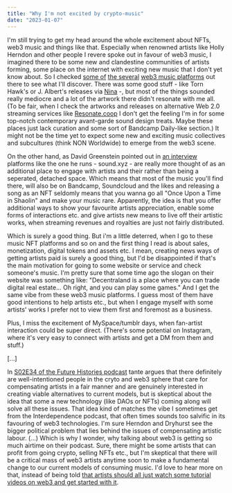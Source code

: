 ```yaml
---
title: "Why I'm not excited by crypto-music"
date: "2023-01-07"
---
```


I'm still trying to get my head around the whole excitement about NFTs, web3 music and things like that. Especially when renowned artists like Holly Herndon and other people I revere spoke out in favour of web3 music, I imagined there to be some new and clandestine communities of artists forming, some place on the internet with exciting new music that I don't yet know about. So I checked [some of](https://beta.catalog.works/) [the several](https://audius.co/) [web3 music platforms](https://wavv.app/) out there to see what I'll discover. There was some good stuff - like Torn Hawk's or J. Albert's releases via [Nina](https://www.ninaprotocol.com/) -, but most of the things sounded really mediocre and a lot of the artwork there didn't resonate with me all. (To be fair, when I check the artworks and releases on alternative Web 2.0 streaming services like [Resonate.coop](https://stream.resonate.coop/discover) I don't get the feeling I'm in for some top-notch contemporary avant-garde sound design treats. Maybe these places just lack curation and some sort of Bandcamp Daily-like section.) It might not be the time yet to expect some new and exciting music collectives and subcultures (think NON Worldwide) to emerge from the web3 scene.

On the other hand, as David Greenstein pointed out in [an interview](https://interdependence.fm/episodes/experiments-in-revaluing-music-with-david-greenstein-soundxyz) platforms like the one he runs - sound.xyz - are really more thought of as an additional place to engage with artists and their rather than being a seperated, detached space. Which means that most of the music you'll find there, will also be on Bandcamp, Soundcloud and the likes and releasing a song as an NFT seldomly means that you wanna go all "Once Upon a Time in Shaolin" and make your music rare. Apparently, the idea is that you offer additional ways to show your favourite artists appreciation, enable some forms of interactions etc. and give artists new means to live off their artistic works, when streaming revenues and royalties are just not fairly distributed.

Which is surely a good thing. But i'm a little deterred, when I go to these music NFT platforms and so on and the first thing I read is about sales, monetization, digital tokens and assets etc. I mean, creating news ways of getting artists paid is surely a good thing, but I'd be disappointed if that's the main motivation for going to some website or service and check someone's music. I'm pretty sure that some time ago the slogan on their website was something like: "Decentraland is a place where you can trade digital real estate... Oh right, and you can play some games." And I get the same vibe from these web3 music platforms. I guess most of them have good intentions to help artists etc., but when I engage myself with some artists' works I prefer not to view them first and foremost as a business. 

Plus, I miss the excitement of MySpace/tumblr days, when fan-artist interaction could be super direct. (There's some potential on Instagram, where it's very easy to connect with artists and get a DM from them and stuff.)

[...]
<!-- 
First time I got in touch with the concept of NFTs was through this episode of the Intelligence Squared podcast: [NFT's and Why Blockchain Means Business, with Sheila Warren and Carl Miller](https://harkaudio.com/p/intelligence-squared-business-intelligence-squared/nfts-and-why-blockchain-means-business-with-sheila-warren-and-carl-miller-intelligence-squared-1616174678000). The general idea of having nw means for artists to monetize their work was quite intriguing to me and even though I didn't really have an idea of what these digital assets might look like and what ther value will eventually be based on, concepts like "creator earnings" (when the original creator of an NFT gets some percentage of every resale of the NFT) seemed quite innovative.
 -->


In [S02E34 of the Future Histories podcast](https://www.futurehistories.today/episoden-blog/s02/e34-tante-zu-crypto-imaginaries-und-alternativen-technologischen-infrastrukturen/) tante argues that there definitely are well-intentioned people in the cryto and web3 sphere that care for compensating artists in a fair manner and are genuinely interested in creating viable alternatives to current models, but is skeptical about the idea that some a new technology (like DAOs or NFTs) coming along will solve all these issues. That idea kind of matches the vibe I sometimes get from the Interdependence podcast, that often times sounds too salvific in its favouring of web3 technologies. I'm sure Herndon and Dryhurst see the bigger political problem that lies behind the issues of compensating artistic labour. (...) Which is why I wonder, why talking about web3 is getting so much airtime on their podcast. Sure, there might be some artists that can profit from going crypto, selling NFTs etc., but I'm skeptical that there will be a critical mass of web3 artists anytime soon to make a fundamental change to our current models of consuming music. I'd love to hear more on that, instead of being told [that artists should all just watch some tutorial videos on web3 and get started with it](https://interdependence.fm/episodes/the-state-of-streaming-crypto-and-perpetual-musical-nostalgia-with-david-turner-penny-fractions).

